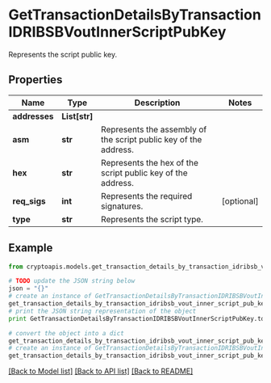 # GetTransactionDetailsByTransactionIDRIBSBVoutInnerScriptPubKey

Represents the script public key.

## Properties
Name | Type | Description | Notes
------------ | ------------- | ------------- | -------------
**addresses** | **List[str]** |  | 
**asm** | **str** | Represents the assembly of the script public key of the address. | 
**hex** | **str** | Represents the hex of the script public key of the address. | 
**req_sigs** | **int** | Represents the required signatures. | [optional] 
**type** | **str** | Represents the script type. | 

## Example

```python
from cryptoapis.models.get_transaction_details_by_transaction_idribsb_vout_inner_script_pub_key import GetTransactionDetailsByTransactionIDRIBSBVoutInnerScriptPubKey

# TODO update the JSON string below
json = "{}"
# create an instance of GetTransactionDetailsByTransactionIDRIBSBVoutInnerScriptPubKey from a JSON string
get_transaction_details_by_transaction_idribsb_vout_inner_script_pub_key_instance = GetTransactionDetailsByTransactionIDRIBSBVoutInnerScriptPubKey.from_json(json)
# print the JSON string representation of the object
print GetTransactionDetailsByTransactionIDRIBSBVoutInnerScriptPubKey.to_json()

# convert the object into a dict
get_transaction_details_by_transaction_idribsb_vout_inner_script_pub_key_dict = get_transaction_details_by_transaction_idribsb_vout_inner_script_pub_key_instance.to_dict()
# create an instance of GetTransactionDetailsByTransactionIDRIBSBVoutInnerScriptPubKey from a dict
get_transaction_details_by_transaction_idribsb_vout_inner_script_pub_key_form_dict = get_transaction_details_by_transaction_idribsb_vout_inner_script_pub_key.from_dict(get_transaction_details_by_transaction_idribsb_vout_inner_script_pub_key_dict)
```
[[Back to Model list]](../README.md#documentation-for-models) [[Back to API list]](../README.md#documentation-for-api-endpoints) [[Back to README]](../README.md)


